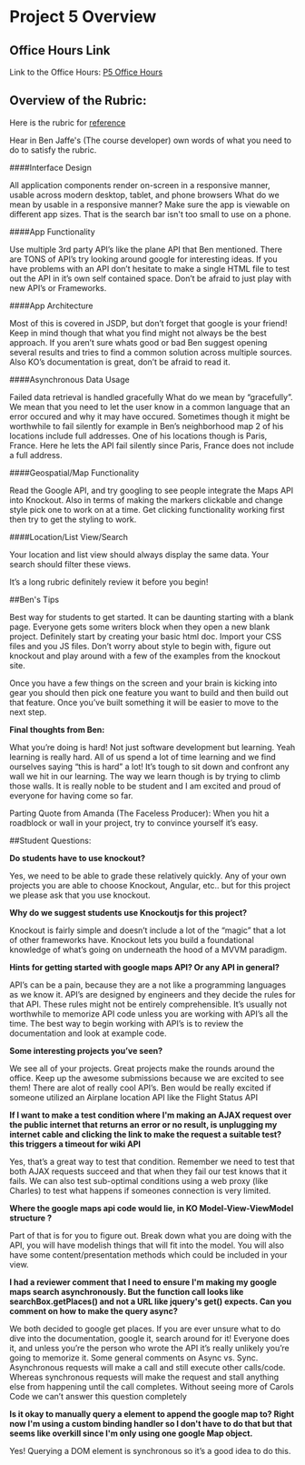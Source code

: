 # Project 5 Overview

## Office Hours Link

Link to the Office Hours: [P5 Office Hours](https://plus.google.com/u/0/events/cicd8td44vj9j0cfa9p6on5c81g)

## Overview of the Rubric:

Here is the rubric for [reference](https://www.udacity.com/course/viewer#!/c-nd001/l-2711658591/m-2684328537)

Hear in Ben Jaffe's (The course developer) own words of what you need to do to satisfy the rubric.

####Interface Design

All application components render on-screen in a responsive manner, usable across modern desktop, tablet, and phone browsers
What do we mean by usable in a responsive manner? Make sure the app is viewable on different app sizes. That is the search bar isn't too small to use on a phone.

####App Functionality

Use multiple 3rd party API’s like the plane API that Ben mentioned. There are TONS of API’s try looking around google for interesting ideas. If you have problems with an API don’t hesitate to make a single HTML file to test out the API in it’s own self contained space. Don’t be afraid to just play with new API’s or Frameworks.

####App Architecture

Most of this is covered in JSDP, but don’t forget that google is your friend! Keep in mind though that what you find might not always be the best approach. If you aren’t sure whats good or bad Ben suggest opening several results and tries to find a common solution across multiple sources. Also KO’s documentation is great, don’t be afraid to read it.

####Asynchronous Data Usage

Failed data retrieval is handled gracefully
What do we mean by “gracefully”. We mean that you need to let the user know in a common language that an error occured and why it may have occured. Sometimes though it might be worthwhile to fail silently for example in Ben’s neighborhood map 2 of his locations include full addresses. One of his locations though is Paris, France. Here he lets the API fail silently since Paris, France does not include a full address.

####Geospatial/Map Functionality

Read the Google API, and try googling to see people integrate the Maps API into Knockout. Also in terms of making the markers clickable and change style pick one to work on at a time. Get clicking functionality working first then try to get the styling to work.

####Location/List View/Search

Your location and list view should always display the same data. Your search should filter these views.

It’s a long rubric definitely review it before you begin!

##Ben's Tips

Best way for students to get started. It can be daunting starting with a blank page.
Everyone gets some writers block when they open a new blank project. Definitely start by creating your basic html doc. Import your CSS files and you JS files. Don’t worry about style to begin with, figure out knockout and play around with a few of the examples from the knockout site.

Once you have a few things on the screen and your brain is kicking into gear you should then pick one feature you want to build and then build out that feature. Once you’ve built something it will be easier to move to the next step.

**Final thoughts from Ben:**

What you’re doing is hard! Not just software development but learning. Yeah learning is really hard. All of us spend a lot of time learning and we find ourselves saying “this is hard” a lot! It’s tough to sit down and confront any wall we hit in our learning. The way we learn though is by trying to climb those walls. It is really noble to be student and I am excited and proud of everyone for having come so far.

Parting Quote from Amanda (The Faceless Producer):
When you hit a roadblock or wall in your project, try to convince yourself it’s easy.

##Student Questions:

**Do students have to use knockout?**

Yes, we need to be able to grade these relatively quickly. Any of your own projects you are able to choose Knockout, Angular, etc.. but for this project we please ask that you use knockout.

**Why do we suggest students use Knockoutjs for this project?**

Knockout is fairly simple and doesn’t include a lot of the “magic” that a lot of other frameworks have. Knockout lets you build a foundational knowledge of what’s going on underneath the hood of a MVVM paradigm.

**Hints for getting started with google maps API? Or any API in general?**

API’s can be a pain, because they are a not like a programming languages as we know it. API’s are designed by engineers and they decide the rules for that API. These rules might not be entirely comprehensible. It’s usually not worthwhile to memorize API code unless you are working with API’s all the time. The best way to begin working with API’s is to review the documentation and look at example code.

**Some interesting projects you’ve seen?**

We see all of your projects. Great projects make the rounds around the office. Keep up the awesome submissions because we are excited to see them! There are alot of really cool API’s. Ben would be really excited if someone utilized an Airplane location API like the Flight Status API

**If I want to make a test condition where I'm making an AJAX request over the public internet that returns an error or no result, is unplugging my internet cable and clicking the link to make the request a suitable test? this triggers a timeout for wiki API**

Yes, that’s a great way to test that condition. Remember we need to test that both AJAX requests succeed and that when they fail our test knows that it fails. We can also test sub-optimal conditions using a web proxy (like Charles) to test what happens if someones connection is very limited.

**Where the google maps api code would lie, in KO Model-View-ViewModel structure ?**

Part of that is for you to figure out. Break down what you are doing with the API, you will have modelish things that will fit into the model. You will also have some content/presentation methods which could be included in your view.

**I had a reviewer comment that I need to ensure I'm making my google maps search asynchronously. But the function call looks like searchBox.getPlaces() and not a URL like jquery's get() expects. Can you comment on how to make the query async?**

We both decided to google get places. If you are ever unsure what to do dive into the documentation, google it, search around for it! Everyone does it, and unless you’re the person who wrote the API it’s really unlikely you’re going to memorize it. Some general comments on Async vs. Sync. Asynchronous requests will make a call and still execute other calls/code. Whereas synchronous requests will make the request and stall anything else from happening until the call completes. Without seeing more of Carols Code we can’t answer this question completely

**Is it okay to manually query a element to append the google map to? Right now I'm using a custom binding handler so I don't have to do that but that seems like overkill since I'm only using one google Map object.**

Yes! Querying a DOM element is synchronous so it’s a good idea to do this.

